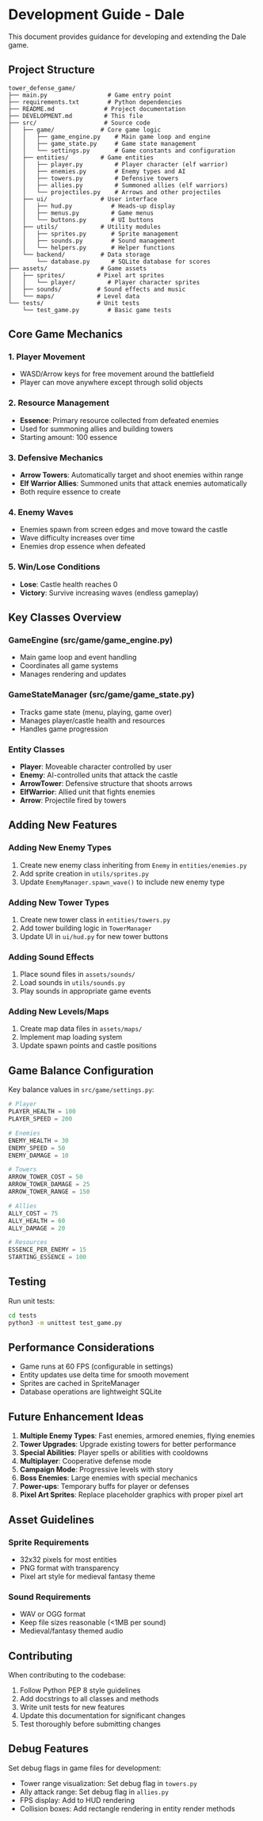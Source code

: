 # Development Guide - Dale

This document provides guidance for developing and extending the Dale game.

## Project Structure

```
tower_defense_game/
├── main.py                 # Game entry point
├── requirements.txt        # Python dependencies
├── README.md              # Project documentation
├── DEVELOPMENT.md         # This file
├── src/                   # Source code
│   ├── game/             # Core game logic
│   │   ├── game_engine.py    # Main game loop and engine
│   │   ├── game_state.py     # Game state management
│   │   └── settings.py       # Game constants and configuration
│   ├── entities/         # Game entities
│   │   ├── player.py         # Player character (elf warrior)
│   │   ├── enemies.py        # Enemy types and AI
│   │   ├── towers.py         # Defensive towers
│   │   ├── allies.py         # Summoned allies (elf warriors)
│   │   └── projectiles.py    # Arrows and other projectiles
│   ├── ui/               # User interface
│   │   ├── hud.py           # Heads-up display
│   │   ├── menus.py         # Game menus
│   │   └── buttons.py       # UI buttons
│   ├── utils/            # Utility modules
│   │   ├── sprites.py       # Sprite management
│   │   ├── sounds.py        # Sound management
│   │   └── helpers.py       # Helper functions
│   └── backend/          # Data storage
│       └── database.py      # SQLite database for scores
├── assets/               # Game assets
│   ├── sprites/         # Pixel art sprites
│   │   └── player/         # Player character sprites
│   ├── sounds/          # Sound effects and music
│   └── maps/            # Level data
└── tests/               # Unit tests
    └── test_game.py        # Basic game tests
```

## Core Game Mechanics

### 1. Player Movement
- WASD/Arrow keys for free movement around the battlefield
- Player can move anywhere except through solid objects

### 2. Resource Management
- **Essence**: Primary resource collected from defeated enemies
- Used for summoning allies and building towers
- Starting amount: 100 essence

### 3. Defensive Mechanics
- **Arrow Towers**: Automatically target and shoot enemies within range
- **Elf Warrior Allies**: Summoned units that attack enemies automatically
- Both require essence to create

### 4. Enemy Waves
- Enemies spawn from screen edges and move toward the castle
- Wave difficulty increases over time
- Enemies drop essence when defeated

### 5. Win/Lose Conditions
- **Lose**: Castle health reaches 0
- **Victory**: Survive increasing waves (endless gameplay)

## Key Classes Overview

### GameEngine (src/game/game_engine.py)
- Main game loop and event handling
- Coordinates all game systems
- Manages rendering and updates

### GameStateManager (src/game/game_state.py)
- Tracks game state (menu, playing, game over)
- Manages player/castle health and resources
- Handles game progression

### Entity Classes
- **Player**: Moveable character controlled by user
- **Enemy**: AI-controlled units that attack the castle
- **ArrowTower**: Defensive structure that shoots arrows
- **ElfWarrior**: Allied unit that fights enemies
- **Arrow**: Projectile fired by towers

## Adding New Features

### Adding New Enemy Types
1. Create new enemy class inheriting from `Enemy` in `entities/enemies.py`
2. Add sprite creation in `utils/sprites.py`
3. Update `EnemyManager.spawn_wave()` to include new enemy type

### Adding New Tower Types
1. Create new tower class in `entities/towers.py`
2. Add tower building logic in `TowerManager`
3. Update UI in `ui/hud.py` for new tower buttons

### Adding Sound Effects
1. Place sound files in `assets/sounds/`
2. Load sounds in `utils/sounds.py`
3. Play sounds in appropriate game events

### Adding New Levels/Maps
1. Create map data files in `assets/maps/`
2. Implement map loading system
3. Update spawn points and castle positions

## Game Balance Configuration

Key balance values in `src/game/settings.py`:

```python
# Player
PLAYER_HEALTH = 100
PLAYER_SPEED = 200

# Enemies
ENEMY_HEALTH = 30
ENEMY_SPEED = 50
ENEMY_DAMAGE = 10

# Towers
ARROW_TOWER_COST = 50
ARROW_TOWER_DAMAGE = 25
ARROW_TOWER_RANGE = 150

# Allies
ALLY_COST = 75
ALLY_HEALTH = 60
ALLY_DAMAGE = 20

# Resources
ESSENCE_PER_ENEMY = 15
STARTING_ESSENCE = 100
```

## Testing

Run unit tests:
```bash
cd tests
python3 -m unittest test_game.py
```

## Performance Considerations

- Game runs at 60 FPS (configurable in settings)
- Entity updates use delta time for smooth movement
- Sprites are cached in SpriteManager
- Database operations are lightweight SQLite

## Future Enhancement Ideas

1. **Multiple Enemy Types**: Fast enemies, armored enemies, flying enemies
2. **Tower Upgrades**: Upgrade existing towers for better performance
3. **Special Abilities**: Player spells or abilities with cooldowns
4. **Multiplayer**: Cooperative defense mode
5. **Campaign Mode**: Progressive levels with story
6. **Boss Enemies**: Large enemies with special mechanics
7. **Power-ups**: Temporary buffs for player or defenses
8. **Pixel Art Sprites**: Replace placeholder graphics with proper pixel art

## Asset Guidelines

### Sprite Requirements
- 32x32 pixels for most entities
- PNG format with transparency
- Pixel art style for medieval fantasy theme

### Sound Requirements
- WAV or OGG format
- Keep file sizes reasonable (<1MB per sound)
- Medieval/fantasy themed audio

## Contributing

When contributing to the codebase:

1. Follow Python PEP 8 style guidelines
2. Add docstrings to all classes and methods
3. Write unit tests for new features
4. Update this documentation for significant changes
5. Test thoroughly before submitting changes

## Debug Features

Set debug flags in game files for development:
- Tower range visualization: Set debug flag in `towers.py`
- Ally attack range: Set debug flag in `allies.py`
- FPS display: Add to HUD rendering
- Collision boxes: Add rectangle rendering in entity render methods 